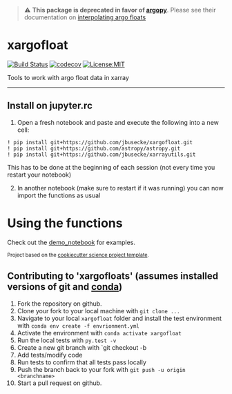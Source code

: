 > :warning: **This package is deprecated in favor of [argopy](https://argopy.readthedocs.io/en/latest/index.html)**. Please see their documentation on [interpolating argo floats](https://argopy.readthedocs.io/en/latest/data_manipulation.html#Interpolation-to-standard-levels)


xargofloat
==============================
[![Build Status](https://travis-ci.com/jbusecke/xargofloat.svg?branch=master)](https://travis-ci.com/jbusecke/xargofloat)
[![codecov](https://codecov.io/gh/jbusecke/xargofloat/branch/master/graph/badge.svg)](https://codecov.io/gh/jbusecke/xargofloat)
[![License:MIT](https://img.shields.io/badge/License-MIT-lightgray.svg?style=flt-square)](https://opensource.org/licenses/MIT)

Tools to work with argo float data in xarray

--------

## Install on jupyter.rc

1. Open a fresh notebook and paste and execute the following into a new cell:
```
! pip install git+https://github.com/jbusecke/xargofloat.git
! pip install git+https://github.com/astropy/astropy.git
! pip install git+https://github.com/jbusecke/xarrayutils.git
```
This has to be done at the beginning of each session (not every time you restart your notebook)

2. In another notebook (make sure to restart if it was running) you can now import the functions as usual

# Using the functions
Check out the [demo_notebook](notebooks/demo.ipynb) for examples.


<p><small>Project based on the <a target="_blank" href="https://github.com/jbusecke/cookiecutter-science-project">cookiecutter science project template</a>.</small></p>


## Contributing to 'xargofloats' (assumes installed versions of git and [conda](https://docs.conda.io/en/latest/miniconda.html))
1. Fork the repository on github.
2. Clone your fork to your local machine with `git clone ...`
3. Navigate to your local `xargofloat` folder and install the test environment with `conda env create -f envrionment.yml`
4. Activate the environment with `conda activate xargofloat`
5. Run the local tests with `py.test -v`
6. Create a new git branch with `git checkout -b <branchname>
7. Add tests/modify code
8. Run tests to confirm that all tests pass locally
9. Push the branch back to your fork with `git push -u origin <branchname>`
10. Start a pull request on github.
